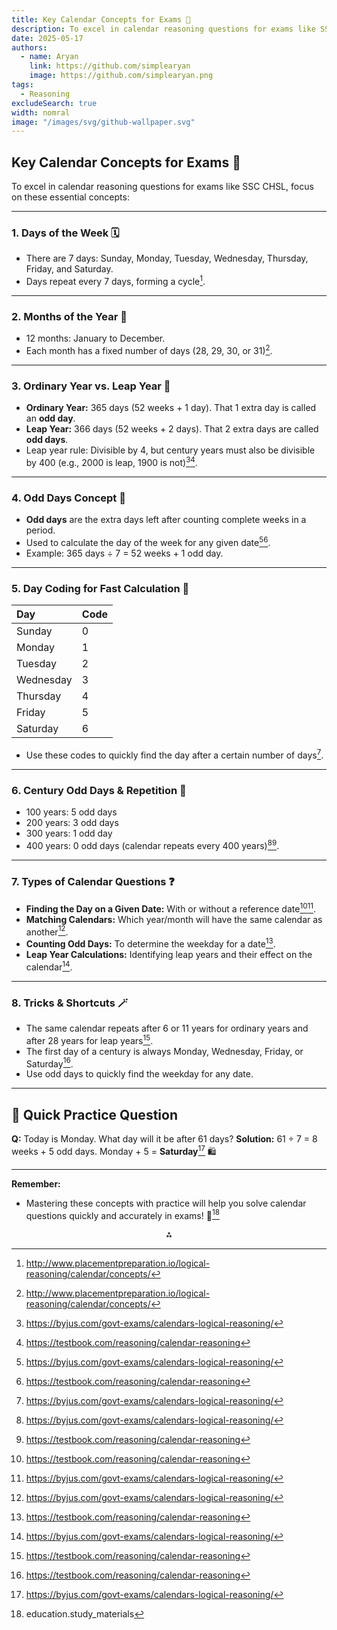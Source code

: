 ```yaml
---
title: Key Calendar Concepts for Exams 📅
description: To excel in calendar reasoning questions for exams like SSC CHSL, focus on these essential concepts:-
date: 2025-05-17
authors:
  - name: Aryan
    link: https://github.com/simplearyan
    image: https://github.com/simplearyan.png
tags:
  - Reasoning
excludeSearch: true
width: nomral
image: "/images/svg/github-wallpaper.svg"
---
```


## Key Calendar Concepts for Exams 📅

To excel in calendar reasoning questions for exams like SSC CHSL, focus on these essential concepts:

---

### **1. Days of the Week** 🗓️

- There are 7 days: Sunday, Monday, Tuesday, Wednesday, Thursday, Friday, and Saturday.
- Days repeat every 7 days, forming a cycle[^1].

---

### **2. Months of the Year** 📆

- 12 months: January to December.
- Each month has a fixed number of days (28, 29, 30, or 31)[^1].

---

### **3. Ordinary Year vs. Leap Year** 🔄

- **Ordinary Year:** 365 days (52 weeks + 1 day). That 1 extra day is called an **odd day**.
- **Leap Year:** 366 days (52 weeks + 2 days). That 2 extra days are called **odd days**.
- Leap year rule: Divisible by 4, but century years must also be divisible by 400 (e.g., 2000 is leap, 1900 is not)[^2][^3].

---

### **4. Odd Days Concept** 🤔

- **Odd days** are the extra days left after counting complete weeks in a period.
- Used to calculate the day of the week for any given date[^2][^3].
- Example: 365 days ÷ 7 = 52 weeks + 1 odd day.

---

### **5. Day Coding for Fast Calculation** 🔢

| Day | Code |
| :-- | :-- |
| Sunday | 0 |
| Monday | 1 |
| Tuesday | 2 |
| Wednesday | 3 |
| Thursday | 4 |
| Friday | 5 |
| Saturday | 6 |

- Use these codes to quickly find the day after a certain number of days[^2].

---

### **6. Century Odd Days \& Repetition** 🔁

- 100 years: 5 odd days
- 200 years: 3 odd days
- 300 years: 1 odd day
- 400 years: 0 odd days (calendar repeats every 400 years)[^2][^3].

---

### **7. Types of Calendar Questions** ❓

- **Finding the Day on a Given Date:** With or without a reference date[^3][^2].
- **Matching Calendars:** Which year/month will have the same calendar as another[^2].
- **Counting Odd Days:** To determine the weekday for a date[^3].
- **Leap Year Calculations:** Identifying leap years and their effect on the calendar[^2].

---

### **8. Tricks \& Shortcuts** 🪄

- The same calendar repeats after 6 or 11 years for ordinary years and after 28 years for leap years[^3].
- The first day of a century is always Monday, Wednesday, Friday, or Saturday[^3].
- Use odd days to quickly find the weekday for any date.

---

## 📝 Quick Practice Question

**Q:** Today is Monday. What day will it be after 61 days?
**Solution:** 61 ÷ 7 = 8 weeks + 5 odd days. Monday + 5 = **Saturday**[^2] 🛍️

---

**Remember:**

- Mastering these concepts with practice will help you solve calendar questions quickly and accurately in exams! 🚀[^4]

<div style="text-align: center">⁂</div>

[^1]: http://www.placementpreparation.io/logical-reasoning/calendar/concepts/

[^2]: https://byjus.com/govt-exams/calendars-logical-reasoning/

[^3]: https://testbook.com/reasoning/calendar-reasoning

[^4]: education.study_materials

[^5]: Blood-and-Relation.pdf

[^6]: https://www.youtube.com/watch?v=ILqGmlKJkmE

[^7]: https://www.scribd.com/document/599910211/Calendar-Concept-and-Tricks

[^8]: https://www.hitbullseye.com/Calendar-Tricks.php

[^9]: https://www.indiabix.com/aptitude/calendar/

[^10]: https://www.youtube.com/watch?v=mLD41elDRTE

[^11]: https://www.creativeteaching.com/collections/calendars-accessories/products/emoji-fun-calendar-set-bulletin-board

[^12]: https://www.facultyfocus.com/articles/course-design-ideas/creating-a-course-calendar-that-aligns-to-the-rhythms-of-the-semester/

